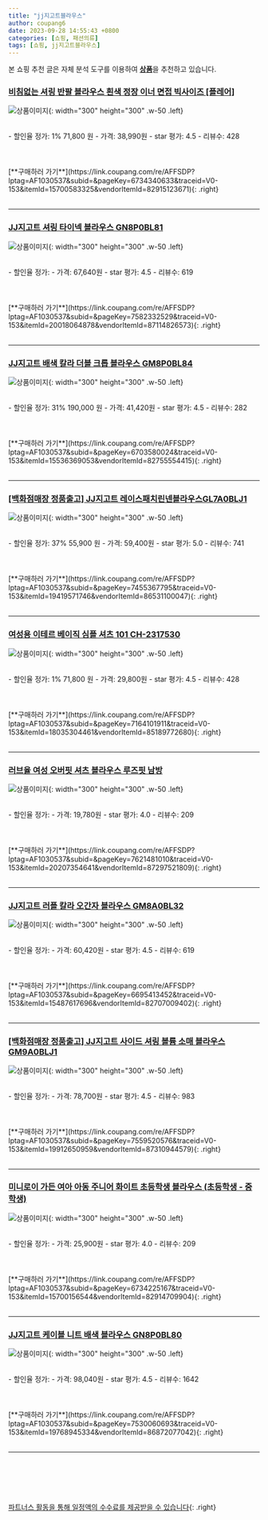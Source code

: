 ```yaml
---
title: "jj지고트블라우스"
author: coupang6
date: 2023-09-28 14:55:43 +0800
categories: [쇼핑, 패션의류]
tags: [쇼핑, jj지고트블라우스]
---
```


본 쇼핑 추천 글은 자체 분석 도구를 이용하여 [**상품**](https://link.coupang.com/a/bao1ui)을 추천하고 있습니다.

### [비침없는 셔링 반팔 블라우스 흰색 정장 이너 면접 빅사이즈 [플레어]](https://link.coupang.com/re/AFFSDP?lptag=AF1030537&subid=&pageKey=6734340633&traceid=V0-153&itemId=15700583325&vendorItemId=82915123671)

![상품이미지](https://thumbnail7.coupangcdn.com/thumbnails/remote/230x230ex/image/vendor_inventory/8529/e9cdb2035c5441234483849e115451775c4bdc8535dbebb213098d76fd1f.jpg){: width="300" height="300" .w-50 .left}


<br>
- 할인율 정가: 1%  71,800   원
- 가격: 38,990원
- star 평가: 4.5
- 리뷰수: 428
<br>
<br>
<br>
<br>
[**구매하러 가기**](https://link.coupang.com/re/AFFSDP?lptag=AF1030537&subid=&pageKey=6734340633&traceid=V0-153&itemId=15700583325&vendorItemId=82915123671){: .right}
<br>
<br>

---

### [JJ지고트 셔링 타이넥 블라우스 GN8P0BL81](https://link.coupang.com/re/AFFSDP?lptag=AF1030537&subid=&pageKey=7582332529&traceid=V0-153&itemId=20018064878&vendorItemId=87114826573)

![상품이미지](https://thumbnail10.coupangcdn.com/thumbnails/remote/230x230ex/image/vendor_inventory/956c/10fc8f309495be9a9feac8c0ec25db629c0c20a6cac326bbc93eac92684c.jpg){: width="300" height="300" .w-50 .left}


<br>
- 할인율 정가: 
- 가격: 67,640원
- star 평가: 4.5
- 리뷰수: 619
<br>
<br>
<br>
<br>
[**구매하러 가기**](https://link.coupang.com/re/AFFSDP?lptag=AF1030537&subid=&pageKey=7582332529&traceid=V0-153&itemId=20018064878&vendorItemId=87114826573){: .right}
<br>
<br>

---

### [JJ지고트 배색 칼라 더블 크롭 블라우스 GM8P0BL84](https://link.coupang.com/re/AFFSDP?lptag=AF1030537&subid=&pageKey=6703580024&traceid=V0-153&itemId=15536369053&vendorItemId=82755554415)

![상품이미지](https://thumbnail7.coupangcdn.com/thumbnails/remote/230x230ex/image/vendor_inventory/0c8c/7350df062ba60e40d23b482e338cb26848c918df5a3035569101aa4fc7e6.jpg){: width="300" height="300" .w-50 .left}


<br>
- 할인율 정가: 31%  190,000   원
- 가격: 41,420원
- star 평가: 4.5
- 리뷰수: 282
<br>
<br>
<br>
<br>
[**구매하러 가기**](https://link.coupang.com/re/AFFSDP?lptag=AF1030537&subid=&pageKey=6703580024&traceid=V0-153&itemId=15536369053&vendorItemId=82755554415){: .right}
<br>
<br>

---

### [[백화점매장 정품출고] JJ지고트 레이스패치린넨블라우스GL7A0BLJ1](https://link.coupang.com/re/AFFSDP?lptag=AF1030537&subid=&pageKey=7455367795&traceid=V0-153&itemId=19419571746&vendorItemId=86531100047)

![상품이미지](https://thumbnail9.coupangcdn.com/thumbnails/remote/230x230ex/image/vendor_inventory/330a/9075f5045447372117a028d99fd8b77f9cb660e78291ebc9ce44e0ec18f5.jpg){: width="300" height="300" .w-50 .left}


<br>
- 할인율 정가: 37%  55,900   원
- 가격: 59,400원
- star 평가: 5.0
- 리뷰수: 741
<br>
<br>
<br>
<br>
[**구매하러 가기**](https://link.coupang.com/re/AFFSDP?lptag=AF1030537&subid=&pageKey=7455367795&traceid=V0-153&itemId=19419571746&vendorItemId=86531100047){: .right}
<br>
<br>

---

### [여성용 이테르 베이직 심플 셔츠 101 CH-2317530](https://link.coupang.com/re/AFFSDP?lptag=AF1030537&subid=&pageKey=7164101911&traceid=V0-153&itemId=18035304461&vendorItemId=85189772680)

![상품이미지](https://thumbnail10.coupangcdn.com/thumbnails/remote/230x230ex/image/rs_quotation_api/yeidr5wq/922732d6e1434f3b8ebb5da481a4bb3f.jpg){: width="300" height="300" .w-50 .left}


<br>
- 할인율 정가: 1%  71,800   원
- 가격: 29,800원
- star 평가: 4.5
- 리뷰수: 428
<br>
<br>
<br>
<br>
[**구매하러 가기**](https://link.coupang.com/re/AFFSDP?lptag=AF1030537&subid=&pageKey=7164101911&traceid=V0-153&itemId=18035304461&vendorItemId=85189772680){: .right}
<br>
<br>

---

### [러브율 여성 오버핏 셔츠 블라우스 루즈핏 남방](https://link.coupang.com/re/AFFSDP?lptag=AF1030537&subid=&pageKey=7621481010&traceid=V0-153&itemId=20207354641&vendorItemId=87297521809)

![상품이미지](https://thumbnail10.coupangcdn.com/thumbnails/remote/230x230ex/image/vendor_inventory/a30d/3d4359fad94cc3b728fb29843a42c1eb027c552d23e9fd1699a41ce87b5f.jpg){: width="300" height="300" .w-50 .left}


<br>
- 할인율 정가: 
- 가격: 19,780원
- star 평가: 4.0
- 리뷰수: 209
<br>
<br>
<br>
<br>
[**구매하러 가기**](https://link.coupang.com/re/AFFSDP?lptag=AF1030537&subid=&pageKey=7621481010&traceid=V0-153&itemId=20207354641&vendorItemId=87297521809){: .right}
<br>
<br>

---

### [JJ지고트 러플 칼라 오간자 블라우스 GM8A0BL32](https://link.coupang.com/re/AFFSDP?lptag=AF1030537&subid=&pageKey=6695413452&traceid=V0-153&itemId=15487617696&vendorItemId=82707009402)

![상품이미지](https://thumbnail8.coupangcdn.com/thumbnails/remote/230x230ex/image/vendor_inventory/4bee/032952184a455a5c9156f65cecc46272a7227aa9810c24d05925ca5f2f59.jpg){: width="300" height="300" .w-50 .left}


<br>
- 할인율 정가: 
- 가격: 60,420원
- star 평가: 4.5
- 리뷰수: 619
<br>
<br>
<br>
<br>
[**구매하러 가기**](https://link.coupang.com/re/AFFSDP?lptag=AF1030537&subid=&pageKey=6695413452&traceid=V0-153&itemId=15487617696&vendorItemId=82707009402){: .right}
<br>
<br>

---

### [[백화점매장 정품출고] JJ지고트 사이드 셔링 볼륨 소매 블라우스GM9A0BLJ1](https://link.coupang.com/re/AFFSDP?lptag=AF1030537&subid=&pageKey=7559520576&traceid=V0-153&itemId=19912650959&vendorItemId=87310944579)

![상품이미지](https://thumbnail10.coupangcdn.com/thumbnails/remote/230x230ex/image/vendor_inventory/6e5e/a6470ed535df73e997952eb15b8803da15e98b462f21bbc8df35485db730.jpg){: width="300" height="300" .w-50 .left}


<br>
- 할인율 정가: 
- 가격: 78,700원
- star 평가: 4.5
- 리뷰수: 983
<br>
<br>
<br>
<br>
[**구매하러 가기**](https://link.coupang.com/re/AFFSDP?lptag=AF1030537&subid=&pageKey=7559520576&traceid=V0-153&itemId=19912650959&vendorItemId=87310944579){: .right}
<br>
<br>

---

### [미니로이 가든 여아 아동 주니어 화이트 초등학생 블라우스 (초등학생 - 중학생)](https://link.coupang.com/re/AFFSDP?lptag=AF1030537&subid=&pageKey=6734225167&traceid=V0-153&itemId=15700156544&vendorItemId=82914709904)

![상품이미지](https://thumbnail7.coupangcdn.com/thumbnails/remote/230x230ex/image/vendor_inventory/99c0/c8e94f7b3f04d55d514e7dbf09dffb048899ebf4717fd1239200d5cc998b.jpg){: width="300" height="300" .w-50 .left}


<br>
- 할인율 정가: 
- 가격: 25,900원
- star 평가: 4.0
- 리뷰수: 209
<br>
<br>
<br>
<br>
[**구매하러 가기**](https://link.coupang.com/re/AFFSDP?lptag=AF1030537&subid=&pageKey=6734225167&traceid=V0-153&itemId=15700156544&vendorItemId=82914709904){: .right}
<br>
<br>

---

### [JJ지고트 케이블 니트 배색 블라우스 GN8P0BL80](https://link.coupang.com/re/AFFSDP?lptag=AF1030537&subid=&pageKey=7530060693&traceid=V0-153&itemId=19768945334&vendorItemId=86872077042)

![상품이미지](https://thumbnail7.coupangcdn.com/thumbnails/remote/230x230ex/image/vendor_inventory/fdec/cfafc879ca01bacdd3a159e67e209c2bd027c975d29ff0e23ec03b95b19c.jpg){: width="300" height="300" .w-50 .left}


<br>
- 할인율 정가: 
- 가격: 98,040원
- star 평가: 4.5
- 리뷰수: 1642
<br>
<br>
<br>
<br>
[**구매하러 가기**](https://link.coupang.com/re/AFFSDP?lptag=AF1030537&subid=&pageKey=7530060693&traceid=V0-153&itemId=19768945334&vendorItemId=86872077042){: .right}
<br>
<br>

---
<br><br><br><br><br> [파트너스 활동을 통해 일정액의 수수료를 제공받을 수 있습니다](https://link.coupang.com/a/bao1ui){: .right}